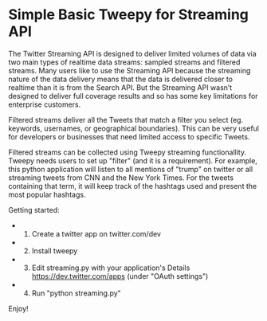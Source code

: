 Simple Basic Tweepy for Streaming API
================
The Twitter Streaming API is designed to deliver limited volumes of data via two main types of realtime data streams: sampled streams and filtered streams. Many users like to use the Streaming API because the streaming nature of the data delivery means that the data is delivered closer to realtime than it is from the Search API. But the Streaming API wasn’t designed to deliver full coverage results and so has some key limitations for enterprise customers. 

Filtered streams deliver all the Tweets that match a filter you select (eg. keywords, usernames, or geographical boundaries). This can be very useful for developers or businesses that need limited access to specific Tweets.

Filtered streams can be collected using Tweepy streaming functionallity. Tweepy needs users to set up "filter" (and it is a requirement). For example, this python application will listen to all mentions of "trump" on twitter or all streaming tweets from CNN and the New York Times. For the tweets containing that term, it will keep track of the hashtags used and present the most popular hashtags.

Getting started:
* 1. Create a twitter app on twitter.com/dev
* 2. Install tweepy
* 3. Edit streaming.py with your application's Details https://dev.twitter.com/apps (under "OAuth settings")
* 4. Run "python streaming.py"

Enjoy!
